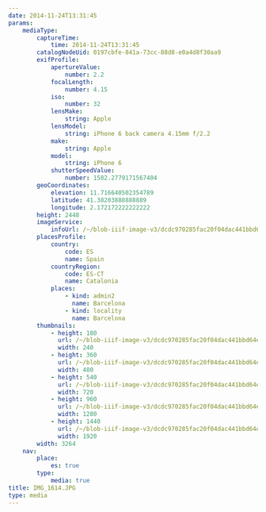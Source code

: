 ```yaml
---
date: 2014-11-24T13:31:45
params:
    mediaType:
        captureTime:
            time: 2014-11-24T13:31:45
        catalogNodeUid: 0197cbfe-841a-73cc-88d8-e0a4d8f30aa9
        exifProfile:
            apertureValue:
                number: 2.2
            focalLength:
                number: 4.15
            iso:
                number: 32
            lensMake:
                string: Apple
            lensModel:
                string: iPhone 6 back camera 4.15mm f/2.2
            make:
                string: Apple
            model:
                string: iPhone 6
            shutterSpeedValue:
                number: 1582.2779171567404
        geoCoordinates:
            elevation: 11.716640502354789
            latitude: 41.38203888888889
            longitude: 2.172172222222222
        height: 2448
        imageService:
            infoUrl: /~/blob-iiif-image-v3/dcdc970285fac20f04dac441bbd64e931106700ff13958f95abae6cad284b07d/info.json
        placesProfile:
            country:
                code: ES
                name: Spain
            countryRegion:
                code: ES-CT
                name: Catalonia
            places:
                - kind: admin2
                  name: Barcelona
                - kind: locality
                  name: Barcelona
        thumbnails:
            - height: 180
              url: /~/blob-iiif-image-v3/dcdc970285fac20f04dac441bbd64e931106700ff13958f95abae6cad284b07d/full/240%2C180/0/default.jpg
              width: 240
            - height: 360
              url: /~/blob-iiif-image-v3/dcdc970285fac20f04dac441bbd64e931106700ff13958f95abae6cad284b07d/full/480%2C360/0/default.jpg
              width: 480
            - height: 540
              url: /~/blob-iiif-image-v3/dcdc970285fac20f04dac441bbd64e931106700ff13958f95abae6cad284b07d/full/720%2C540/0/default.jpg
              width: 720
            - height: 960
              url: /~/blob-iiif-image-v3/dcdc970285fac20f04dac441bbd64e931106700ff13958f95abae6cad284b07d/full/1280%2C960/0/default.jpg
              width: 1280
            - height: 1440
              url: /~/blob-iiif-image-v3/dcdc970285fac20f04dac441bbd64e931106700ff13958f95abae6cad284b07d/full/1920%2C1440/0/default.jpg
              width: 1920
        width: 3264
    nav:
        place:
            es: true
        type:
            media: true
title: IMG_1614.JPG
type: media
---
```

